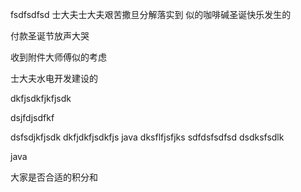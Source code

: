 fsdfsdfsd
士大夫士大夫艰苦撒旦分解落实到
似的咖啡碱圣诞快乐发生的

付款圣诞节放声大哭



收到附件大师傅似的考虑



士大夫水电开发建设的



dkfjsdkfjkfjsdk

dsjfdjsdfkf

dsfsdjkfjsdk
dkfjdkfjsdkfjs
java
dksflfjsfjks
sdfdsfsdfsd
dsdksfsdlk


java

大家是否合适的积分和